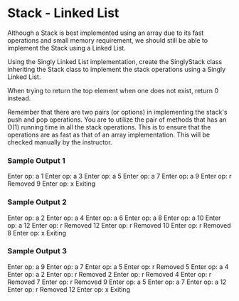 # Stack - Linked List

Although a Stack is best implemented using an array due to its fast operations and small memory requirement, we should still be able to implement the Stack using a Linked List.

Using the Singly Linked List implementation, create the SinglyStack class inheriting the Stack class to implement the stack operations using a Singly Linked List.

When trying to return the top element when one does not exist, return 0 instead.

Remember that there are two pairs (or options) in implementing the stack's push and pop operations. You are to utilize the pair of methods that has an O(1) running time in all the stack operations. This is to ensure that the operations are as fast as that of an array implementation. This will be checked manually by the instructor.

### Sample Output 1
Enter op: a 1
Enter op: a 3
Enter op: a 5
Enter op: a 7
Enter op: a 9
Enter op: r
Removed 9
Enter op: x
Exiting

### Sample Output 2
Enter op: a 2
Enter op: a 4
Enter op: a 6
Enter op: a 8
Enter op: a 10
Enter op: a 12
Enter op: r
Removed 12
Enter op: r
Removed 10
Enter op: r
Removed 8
Enter op: x
Exiting

### Sample Output 3
Enter op: a 9
Enter op: a 7
Enter op: a 5
Enter op: r
Removed 5
Enter op: a 4
Enter op: a 2
Enter op: r
Removed 2
Enter op: r
Removed 4
Enter op: r
Removed 7
Enter op: r
Removed 9
Enter op: a 5
Enter op: a 7
Enter op: a 12
Enter op: r
Removed 12
Enter op: x
Exiting
